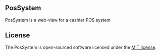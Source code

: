 ## PosSystem

PosSystem is a web-view for a cashier POS system

## License

The PosSystem is open-sourced software licensed under the [MIT license](https://opensource.org/licenses/MIT).
